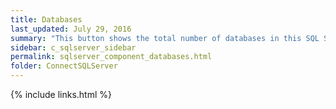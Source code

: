 ```yaml
---
title: ﻿Databases
last_updated: July 29, 2016
summary: "This button shows the total number of databases in this SQL Server instance."
sidebar: c_sqlserver_sidebar
permalink: sqlserver_component_databases.html
folder: ConnectSQLServer
---
```


{% include links.html %}
